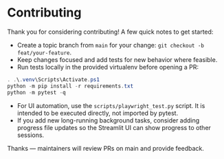 Contributing
=============

Thank you for considering contributing! A few quick notes to get started:

- Create a topic branch from `main` for your change: `git checkout -b feat/your-feature`.
- Keep changes focused and add tests for new behavior where feasible.
- Run tests locally in the provided virtualenv before opening a PR:

```powershell
. .\.venv\Scripts\Activate.ps1
python -m pip install -r requirements.txt
python -m pytest -q
```

- For UI automation, use the `scripts/playwright_test.py` script. It is intended to be executed directly, not imported by pytest.
- If you add new long-running background tasks, consider adding progress file updates so the Streamlit UI can show progress to other sessions.

Thanks — maintainers will review PRs on main and provide feedback.